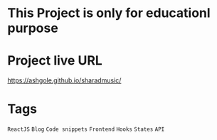 # This Project is only for educationl purpose

# Project live URL
https://ashgole.github.io/sharadmusic/


# Tags

`ReactJS` `Blog` `Code snippets` `Frontend` `Hooks` `States` `API`
